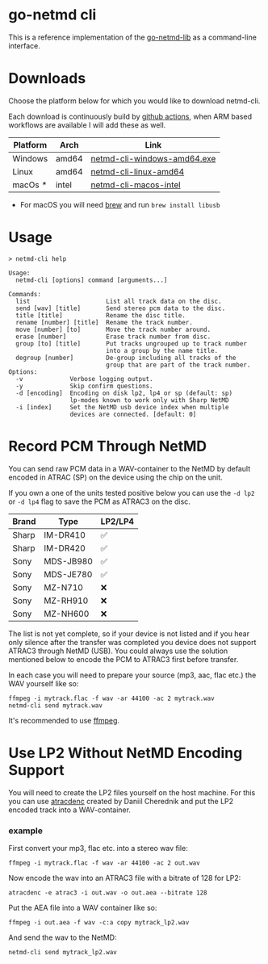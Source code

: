 # go-netmd cli

This is a reference implementation of the [go-netmd-lib](https://github.com/enimatek-nl/go-netmd-lib) as a command-line interface.

# Downloads

Choose the platform below for which you would like to download netmd-cli.

Each download is continuously build by [github actions](https://github.com/enimatek-nl/go-netmd-cli/actions), when ARM based workflows are available I will add these as well.

|Platform |Arch |Link |
--- | --- | ---
|Windows |amd64 |[netmd-cli-windows-amd64.exe](https://github.com/enimatek-nl/go-netmd-cli/releases/download/builds/netmd-cli-windows-amd64.exe) |
|Linux |amd64 |[netmd-cli-linux-amd64](https://github.com/enimatek-nl/go-netmd-cli/releases/download/builds/netmd-cli-linux-amd64)
|macOs _*_ |intel |[netmd-cli-macos-intel](https://github.com/enimatek-nl/go-netmd-cli/releases/download/builds/netmd-cli-macos-intel)
* For macOS you will need [brew](https://brew.sh) and run `brew install libusb`

# Usage
`> netmd-cli help`
```shell
Usage:
  netmd-cli [options] command [arguments...]

Commands:
  list                     List all track data on the disc.
  send [wav] [title]       Send stereo pcm data to the disc.
  title [title]            Rename the disc title.
  rename [number] [title]  Rename the track number.
  move [number] [to]       Move the track number around.
  erase [number]           Erase track number from disc.
  group [to] [title]       Put tracks ungrouped up to track number
                           into a group by the name title.
  degroup [number]         De-group including all tracks of the
                           group that are part of the track number.
Options:
  -v             Verbose logging output.
  -y             Skip confirm questions.
  -d [encoding]  Encoding on disk lp2, lp4 or sp (default: sp)
                 lp-modes known to work only with Sharp NetMD
  -i [index]     Set the NetMD usb device index when multiple
                 devices are connected. [default: 0]
```
# Record PCM Through NetMD
You can send raw PCM data in a WAV-container to the NetMD by default encoded in ATRAC (SP) on the device using the chip on the unit.

If you own a one of the units tested positive below you can use the `-d lp2` or `-d lp4` flag to save the PCM as ATRAC3 on the disc.

|Brand |Type |LP2/LP4 |
--- | --- | ---
|Sharp |IM-DR410 |✅ |
|Sharp |IM-DR420 |✅ |
|Sony |MDS-JB980 |✅ |
|Sony |MDS-JE780 |✅ |
|Sony |MZ-N710 |❌ |
|Sony |MZ-RH910 |❌ |
|Sony |MZ-NH600 |❌ |

The list is not yet complete, so if your device is not listed and if you hear only silence after the transfer was completed you device does not support ATRAC3 through NetMD (USB). You could always use the solution mentioned below to encode the PCM to ATRAC3 first before transfer.

In each case you will need to prepare your source (mp3, aac, flac etc.) the WAV yourself like so:
```shell
ffmpeg -i mytrack.flac -f wav -ar 44100 -ac 2 mytrack.wav
netmd-cli send mytrack.wav
```
It's recommended to use [ffmpeg](https://ffmpeg.org).

# Use LP2 Without NetMD Encoding Support
You will need to create the LP2 files yourself on the host machine.
For this you can use [atracdenc](https://github.com/dcherednik/atracdenc) created by Daniil Cherednik and put the LP2 encoded track into a WAV-container.

### example
First convert your mp3, flac etc. into a stereo wav file:
```shell
ffmpeg -i mytrack.flac -f wav -ar 44100 -ac 2 out.wav
```
Now encode the wav into an ATRAC3 file with a bitrate of 128 for LP2:
```shell
atracdenc -e atrac3 -i out.wav -o out.aea --bitrate 128
```
Put the AEA file into a WAV container like so:
```shell
ffmpeg -i out.aea -f wav -c:a copy mytrack_lp2.wav
```
And send the wav to the NetMD:
```shell
netmd-cli send mytrack_lp2.wav
```
